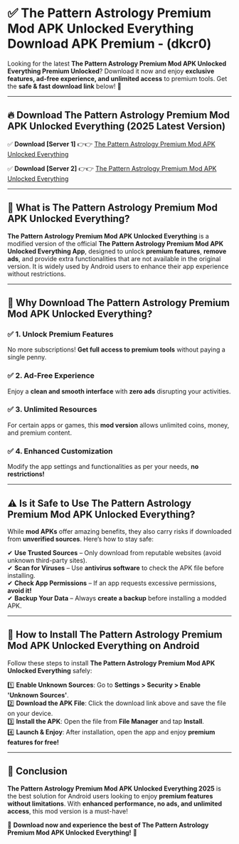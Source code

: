 
# ✅ The Pattern Astrology Premium Mod APK Unlocked Everything Download APK Premium -  (dkcr0) 

Looking for the latest **The Pattern Astrology Premium Mod APK Unlocked Everything Premium Unlocked**? Download it now and enjoy **exclusive features, ad-free experience, and unlimited access** to premium tools. Get the **safe & fast download link** below! 🚀

---

## 🔥 Download The Pattern Astrology Premium Mod APK Unlocked Everything (2025 Latest Version)

✅ **Download [Server 1]** 👉👉 [The Pattern Astrology Premium Mod APK Unlocked Everything ](https://apkcomod.com?title=The_Pattern_Astrology_Premium_Mod_APK_Unlocked_Everything)  

✅ **Download [Server 2]** 👉👉 [The Pattern Astrology Premium Mod APK Unlocked Everything ](https://apkcomod.com?title=The_Pattern_Astrology_Premium_Mod_APK_Unlocked_Everything)  


---

## 📌 What is The Pattern Astrology Premium Mod APK Unlocked Everything?

**The Pattern Astrology Premium Mod APK Unlocked Everything** is a modified version of the official **The Pattern Astrology Premium Mod APK Unlocked Everything App**, designed to unlock **premium features**, **remove ads**, and provide extra functionalities that are not available in the original version. It is widely used by Android users to enhance their app experience without restrictions.

---

## 🌟 Why Download The Pattern Astrology Premium Mod APK Unlocked Everything?

### ✅ 1. Unlock Premium Features
No more subscriptions! **Get full access to premium tools** without paying a single penny.

### ✅ 2. Ad-Free Experience
Enjoy a **clean and smooth interface** with **zero ads** disrupting your activities.

### ✅ 3. Unlimited Resources
For certain apps or games, this **mod version** allows unlimited coins, money, and premium content.

### ✅ 4. Enhanced Customization
Modify the app settings and functionalities as per your needs, **no restrictions!**

---

## ⚠️ Is it Safe to Use The Pattern Astrology Premium Mod APK Unlocked Everything?

While **mod APKs** offer amazing benefits, they also carry risks if downloaded from **unverified sources**. Here’s how to stay safe:

✔ **Use Trusted Sources** – Only download from reputable websites (avoid unknown third-party sites).  
✔ **Scan for Viruses** – Use **antivirus software** to check the APK file before installing.  
✔ **Check App Permissions** – If an app requests excessive permissions, **avoid it!**  
✔ **Backup Your Data** – Always **create a backup** before installing a modded APK.

---

## 📲 How to Install The Pattern Astrology Premium Mod APK Unlocked Everything on Android

Follow these steps to install **The Pattern Astrology Premium Mod APK Unlocked Everything** safely:

1️⃣ **Enable Unknown Sources**: Go to **Settings > Security > Enable 'Unknown Sources'**.  
2️⃣ **Download the APK File**: Click the download link above and save the file on your device.  
3️⃣ **Install the APK**: Open the file from **File Manager** and tap **Install**.  
4️⃣ **Launch & Enjoy**: After installation, open the app and enjoy **premium features for free!**

---

## 🚀 Conclusion

**The Pattern Astrology Premium Mod APK Unlocked Everything 2025** is the best solution for Android users looking to enjoy **premium features without limitations**. With **enhanced performance, no ads, and unlimited access**, this mod version is a must-have!

🔻 **Download now and experience the best of The Pattern Astrology Premium Mod APK Unlocked Everything!** 🔻

